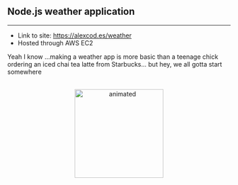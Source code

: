 ## Node.js weather application
----
- Link to site:  https://alexcod.es/weather
- Hosted through AWS EC2

Yeah I know ...making a weather app is more basic than a teenage chick ordering an iced chai tea latte from Starbucks... but hey, we all gotta start somewhere
</br>
</br>
<p align="center">
  <img width=200px src=https://user-images.githubusercontent.com/64287087/138405114-0b3b9d32-86e4-40fc-958a-de8d07777c12.gif alt="animated" />

  </p>
